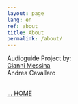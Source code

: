 ```yaml
---
layout: page
lang: en
ref: about
title: About
permalink: /about/
---
```


Audioguide 
Project by: <br>
[Gianni Messina](https://www.giannimessina.it/)<br>
Andrea Cavallaro<br><br>

<a href="{{ site.baseurl }}">
... HOME</a>
